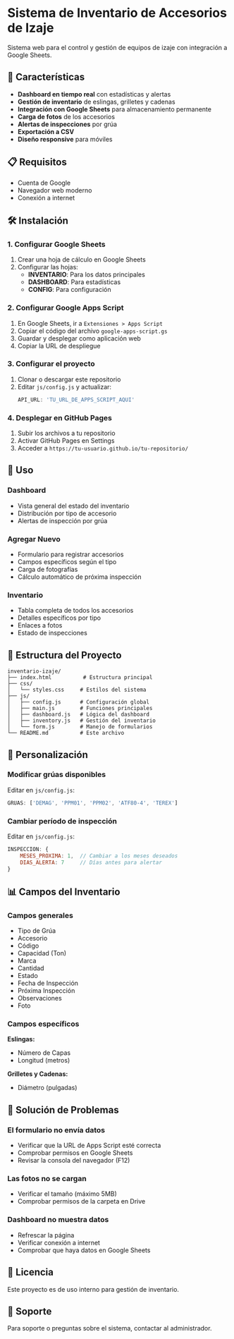 # Sistema de Inventario de Accesorios de Izaje

Sistema web para el control y gestión de equipos de izaje con integración a Google Sheets.

## 🚀 Características

- **Dashboard en tiempo real** con estadísticas y alertas
- **Gestión de inventario** de eslingas, grilletes y cadenas
- **Integración con Google Sheets** para almacenamiento permanente
- **Carga de fotos** de los accesorios
- **Alertas de inspecciones** por grúa
- **Exportación a CSV**
- **Diseño responsive** para móviles

## 📋 Requisitos

- Cuenta de Google
- Navegador web moderno
- Conexión a internet

## 🛠️ Instalación

### 1. Configurar Google Sheets

1. Crear una hoja de cálculo en Google Sheets
2. Configurar las hojas:
   - **INVENTARIO**: Para los datos principales
   - **DASHBOARD**: Para estadísticas
   - **CONFIG**: Para configuración

### 2. Configurar Google Apps Script

1. En Google Sheets, ir a `Extensiones > Apps Script`
2. Copiar el código del archivo `google-apps-script.gs`
3. Guardar y desplegar como aplicación web
4. Copiar la URL de despliegue

### 3. Configurar el proyecto

1. Clonar o descargar este repositorio
2. Editar `js/config.js` y actualizar:
   ```javascript
   API_URL: 'TU_URL_DE_APPS_SCRIPT_AQUI'
   ```

### 4. Desplegar en GitHub Pages

1. Subir los archivos a tu repositorio
2. Activar GitHub Pages en Settings
3. Acceder a `https://tu-usuario.github.io/tu-repositorio/`

## 📱 Uso

### Dashboard
- Vista general del estado del inventario
- Distribución por tipo de accesorio
- Alertas de inspección por grúa

### Agregar Nuevo
- Formulario para registrar accesorios
- Campos específicos según el tipo
- Carga de fotografías
- Cálculo automático de próxima inspección

### Inventario
- Tabla completa de todos los accesorios
- Detalles específicos por tipo
- Enlaces a fotos
- Estado de inspecciones

## 🔧 Estructura del Proyecto

```
inventario-izaje/
├── index.html          # Estructura principal
├── css/
│   └── styles.css     # Estilos del sistema
├── js/
│   ├── config.js      # Configuración global
│   ├── main.js        # Funciones principales
│   ├── dashboard.js   # Lógica del dashboard
│   ├── inventory.js   # Gestión del inventario
│   └── form.js        # Manejo de formularios
└── README.md          # Este archivo
```

## 🎨 Personalización

### Modificar grúas disponibles
Editar en `js/config.js`:
```javascript
GRUAS: ['DEMAG', 'PPM01', 'PPM02', 'ATF80-4', 'TEREX']
```

### Cambiar período de inspección
Editar en `js/config.js`:
```javascript
INSPECCION: {
    MESES_PROXIMA: 1,  // Cambiar a los meses deseados
    DIAS_ALERTA: 7     // Días antes para alertar
}
```

## 📊 Campos del Inventario

### Campos generales
- Tipo de Grúa
- Accesorio
- Código
- Capacidad (Ton)
- Marca
- Cantidad
- Estado
- Fecha de Inspección
- Próxima Inspección
- Observaciones
- Foto

### Campos específicos

**Eslingas:**
- Número de Capas
- Longitud (metros)

**Grilletes y Cadenas:**
- Diámetro (pulgadas)

## 🐛 Solución de Problemas

### El formulario no envía datos
- Verificar que la URL de Apps Script esté correcta
- Comprobar permisos en Google Sheets
- Revisar la consola del navegador (F12)

### Las fotos no se cargan
- Verificar el tamaño (máximo 5MB)
- Comprobar permisos de la carpeta en Drive

### Dashboard no muestra datos
- Refrescar la página
- Verificar conexión a internet
- Comprobar que haya datos en Google Sheets

## 📄 Licencia

Este proyecto es de uso interno para gestión de inventario.

## 👥 Soporte

Para soporte o preguntas sobre el sistema, contactar al administrador.
